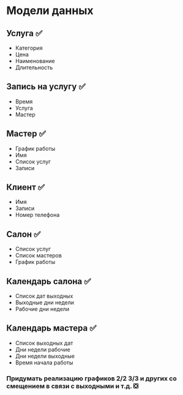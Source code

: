 # Модели данных
## Услуга :white_check_mark:
* Категория
* Цена
* Наименование
* Длительность
## Запись на услугу :white_check_mark:
* Время
* Услуга
* Мастер
## Мастер :white_check_mark:
* График работы
* Имя
* Список услуг
* Записи
## Клиент :white_check_mark:
* Имя
* Записи
* Номер телефона
## Салон  :white_check_mark:
* Список услуг
* Список мастеров
* График работы
## Календарь салона :white_check_mark:
* Список дат выходных
* Выходные дни недели
* Рабочие дни недели
## Календарь мастера :white_check_mark:
* Список выходных дат
* Дни недели рабочие
* Дни недели выходные
* Время начала работы
### Придумать реализацию графиков 2/2 3/3 и других со смещением в связи с выходными и т.д. :negative_squared_cross_mark:


